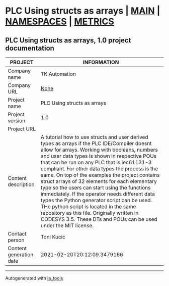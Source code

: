 # PLC Using structs as arrays | [MAIN] | [NAMESPACES] | [METRICS]  

## PLC Using structs as arrays, 1.0 project documentation

| PROJECT | INFORMATION |
| ---- | ---- |
| Company name            | TK Automation |  
| Company URL             | [None](None) |  
| Project name            | PLC Using structs as arrays |  
| Project version         | 1.0 |  
| Project URL             | []() |  
| Content description     | A tutorial how to use structs and user derived types as arrays if the PLC IDE/Compiler doesnt allow for arrays. Working with booleans, numbers and user data types is shown in respective POUs that can be run on any PLC that is iec61131-3 compliant. For other data types the process is the same. On top of the examples the project contains struct arrays of 32 elements for each elementary type so the users can start using the functions immediately. If the operator needs different data types the Python generator script can be used. THe python script is located in the same repository as this file. Originally written in CODESYS 3.5. These DTs and POUs can be used under the MIT license. |  
| Contact person          | Toni Kucic |  
| Content generation date | 2021-02-20T20:12:09.3479166 |  

---
Autogenerated with [ia_tools](https://github.com/tkucic/ia_tools)  

[MAIN]: index_st.md
[NAMESPACES]: docs/ns/nsList_st.md
[METRICS]: docs/metrics_st.md

